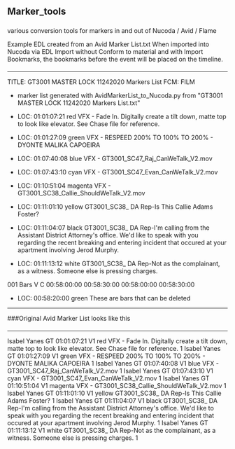 ## Marker_tools
###
various conversion tools for markers in and out of Nucoda / Avid / Flame

Example EDL created from an Avid Marker List.txt
When imported into Nucoda via EDL Import without Conform to material and with Import Bookmarks, the bookmarks before the event will be placed on the timeline.
####
-----------------------------------------------
TITLE: GT3001 MASTER LOCK 11242020 Markers List
FCM: FILM
* marker list generated with AvidMarkerList_to_Nucoda.py from "GT3001 MASTER LOCK 11242020 Markers List.txt"

* LOC: 01:01:07:21 red   VFX - Fade In. Digitally create a tilt down, matte top to look like elevator. See Chase file for reference.
* LOC: 01:01:27:09 green   VFX - RESPEED 200% TO 100% TO 200% - DYONTE MALIKA CAPOEIRA
* LOC: 01:07:40:08 blue   VFX - GT3001_SC47_Raj_CanWeTalk_V2.mov
* LOC: 01:07:43:10 cyan   VFX - GT3001_SC47_Evan_CanWeTalk_V2.mov
* LOC: 01:10:51:04 magenta   VFX - GT3001_SC38_Callie_ShouldWeTalk_V2.mov
* LOC: 01:11:01:10 yellow   GT3001_SC38_ DA Rep-Is This Callie Adams Foster?
* LOC: 01:11:04:07 black   GT3001_SC38_ DA Rep-I'm calling from the Assistant District Attorney's office. We'd like to speak with you regarding the recent breaking and entering incident that occured at your apartment involving Jerod Murphy.
* LOC: 01:11:13:12 white   GT3001_SC38_ DA Rep-Not as the complainant, as a witness. Someone else is pressing charges.

001  Bars   V     C        00:58:00:00 00:58:30:00 00:58:00:00 00:58:30:00
* LOC: 00:58:20:00 green   These are bars that can be deleted
-----------------------------------------------

###Original Avid Marker List looks like this
####
-----------------------------------------------
Isabel Yanes GT	01:01:07:21	V1	red	VFX - Fade In. Digitally create a tilt down, matte top to look like elevator. See Chase file for reference.	1
Isabel Yanes GT	01:01:27:09	V1	green	VFX - RESPEED 200% TO 100% TO 200% - DYONTE MALIKA CAPOEIRA	1
Isabel Yanes GT	01:07:40:08	V1	blue	VFX - GT3001_SC47_Raj_CanWeTalk_V2.mov	1
Isabel Yanes GT	01:07:43:10	V1	cyan	VFX - GT3001_SC47_Evan_CanWeTalk_V2.mov	1
Isabel Yanes GT	01:10:51:04	V1	magenta	VFX - GT3001_SC38_Callie_ShouldWeTalk_V2.mov	1
Isabel Yanes GT	01:11:01:10	V1	yellow	GT3001_SC38_ DA Rep-Is This Callie Adams Foster?	1
Isabel Yanes GT	01:11:04:07	V1	black	GT3001_SC38_ DA Rep-I'm calling from the Assistant District Attorney's office. We'd like to speak with you regarding the recent breaking and entering incident that occured at your apartment involving Jerod Murphy.	1
Isabel Yanes GT	01:11:13:12	V1	white	GT3001_SC38_ DA Rep-Not as the complainant, as a witness. Someone else is pressing charges.	1

